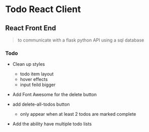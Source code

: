 # Todo React Client

## React Front End
 > to communicate with a flask python API using a sql database

 ### Todo

  - Clean up styles
    - todo item layout
    - hover effects
    - input feild bigger
  
  - Add Font Awesome for the delete button
  - add delete-all-todos button
    - only appear when at least 2 todos are marked complete
  - Add the ability have multiple todo lists